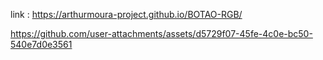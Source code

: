 link : https://arthurmoura-project.github.io/BOTAO-RGB/


https://github.com/user-attachments/assets/d5729f07-45fe-4c0e-bc50-540e7d0e3561

